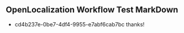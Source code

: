 ## OpenLocalization Workflow Test MarkDown
* cd4b237e-0be7-4df4-9955-e7abf6cab7bc thanks!

<!--HONumber=Aug16_HO4-->


